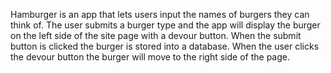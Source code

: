 Hamburger is an app that lets users input the names of burgers they can think of. 
The user submits a burger type and the app will display the burger on the left side of the site page with a devour button. 
When the submit button is clicked the burger is stored into a database.
When the user clicks the devour button the burger will move to the right side of the page. 
